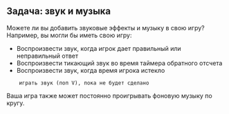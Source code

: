## Задача: звук и музыка

Можете ли вы добавить звуковые эффекты и музыку в свою игру? Например, вы могли бы иметь свою игру:

+ Воспроизвести звук, когда игрок дает правильный или неправильный ответ
+ Воспроизвести тикающий звук во время таймера обратного отсчета
+ Воспроизвести звук, когда время игрока истекло

```blocks3
    играть звук (поп V), пока не будет сделано
```

Ваша игра также может постоянно проигрывать фоновую музыку по кругу.